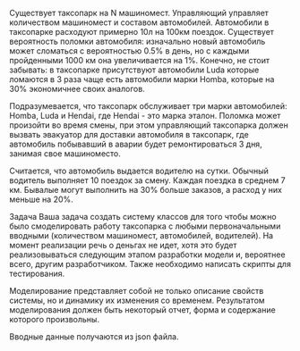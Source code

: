 Существует таксопарк на N машиномест. Управляющий управляет количеством машиномест и составом автомобилей. 
Автомобили в таксопарке расходуют примерно 10л на 100км поездок.
Существует вероятность поломки автомобиля: изначально новый автомобиль может сломаться с вероятностью 0.5% в день, но с каждыми пройденными 1000 км она увеличивается на 1%.
Конечно, не стоит забывать:
в таксопарке присутствуют автомобили Luda которые ломаются в 3 раза чаще
есть автомобили марки Homba, которые на 30% экономичнее своих аналогов.

Подразумевается, что таксопарк обслуживает три марки автомобилей: Homba, Luda и Hendai, где Hendai - это марка эталон.
Поломка может произойти во время смены, при этом управляющий таксопарка должен вызвать эвакуатор для доставки автомобиля в таксопарк, где автомобиль побывавший в аварии будет ремонтироваться 3 дня, занимая свое машиноместо.

Считается, что автомобиль выдается водителю на сутки.
Обычный водитель выполняет 10 поездок за смену. Каждая поездка в среднем 7 км.
Бывалые могут выполнить на 30% больше заказов, а расход у них меньше на 20%.

Задача
Ваша задача создать систему классов для того чтобы можно было смоделировать работу таксопарка с любыми первоначальными вводными (количеством машиномест, автомобилей, водителей).
На момент реализации речь о деньгах не идет, хотя это будет реализовываться следующим этапом разработки модели и, вероятнее всего, другим разработчиком. Также необходимо написать скрипты для тестирования.

Моделирование представляет собой не только описание свойств системы, но и динамику их изменения со временем. Результатом моделирования должен быть некоторый отчет, форма и содержание которого произвольны.

Вводные данные получаются из json файла.